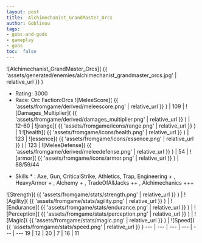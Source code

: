 ```yaml
---
layout: post
title:  Alchimechanist_GrandMaster_Orcs
author: Goblinou
tags:
- gobs-and-gods
- gameplay
- gobs
toc:  false
---
```


![Alchimechanist_GrandMaster_Orcs]( {{ 'assets/generated/enemies/alchimechanist_grandmaster_orcs.jpg' | relative_url }} )
- Rating: 3000
- Race: Orc  Faction:Orcs
![MeleeScore]( {{ 'assets/fromgame/derived/meleescore.png' | relative_url }} ) | 109 | ![Damages_Multiplier]( {{ 'assets/fromgame/derived/damages_multiplier.png' | relative_url }} ) | 12-60 | ![range]( {{ 'assets/fromgame/icons/range.png' | relative_url }} ) | 1
![health]( {{ 'assets/fromgame/icons/health.png' | relative_url }} ) | 123 | ![essence]( {{ 'assets/fromgame/icons/essence.png' | relative_url }} ) | 123 | ![MeleeDefense]( {{ 'assets/fromgame/derived/meleedefense.png' | relative_url }} ) | 54 | ![armor]( {{ 'assets/fromgame/icons/armor.png' | relative_url }} ) | 88/59/44
* Skills * : Axe, Gun, CriticalStrike, Athletics, Trap, Engineering + , HeavyArmor + , Alchemy + , TradeOfAllJacks ++ , Alchimechanics +++ 

![Strength]( {{ 'assets/fromgame/stats/strength.png' | relative_url }} ) | ![Agility]( {{ 'assets/fromgame/stats/agility.png' | relative_url }} ) | ![Endurance]( {{ 'assets/fromgame/stats/endurance.png' | relative_url }} ) | ![Perception]( {{ 'assets/fromgame/stats/perception.png' | relative_url }} ) | ![Magic]( {{ 'assets/fromgame/stats/magic.png' | relative_url }} ) | ![Speed]( {{ 'assets/fromgame/stats/speed.png' | relative_url }} )
--- | --- | --- | --- | --- | ---
19 | 12 | 20 | 7 | 16 | 11
